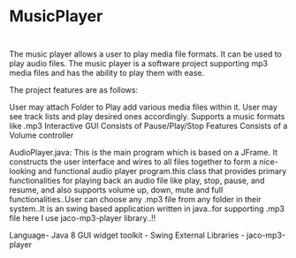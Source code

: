 # MusicPlayer

<img src="MusicPlayer/MusicPlayerUI/src/musicplayerui/images/Capture.JPG" width="100" height="10">


The music player allows a user to play media file formats. It can be used to play audio files. 
The music player is a software project supporting mp3 media files and has the ability to play them with ease.

The project features are as follows:

User may attach Folder to Play add various media files within it.
User may see track lists and play desired ones accordingly.
Supports a music formats like .mp3
Interactive GUI
Consists of Pause/Play/Stop Features
Consists of a Volume controller

AudioPlayer.java: This is the main program which is based on a JFrame. It constructs the user interface 
and wires to all files together to form a nice-looking and functional audio player program.this class that 
provides primary functionalities for playing back an audio file like play, stop, pause, and resume, and also supports 
volume up, down, mute and full functionalities..User can choose any .mp3 file from any folder in their system..It is an
swing based application written in java..for supporting .mp3 file here I use jaco-mp3-player library..!!

Language- Java 8
GUI widget toolkit - Swing
External Libraries - jaco-mp3-player

